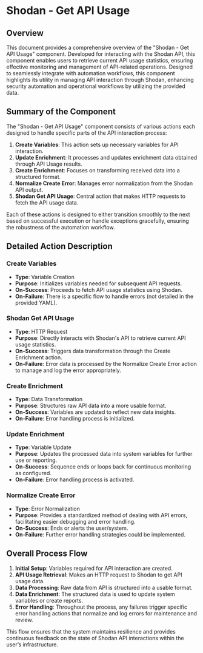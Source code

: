 # Shodan - Get API Usage

## Overview

This document provides a comprehensive overview of the "Shodan - Get API Usage" component. Developed for interacting with the Shodan API, this component enables users to retrieve current API usage statistics, ensuring effective monitoring and management of API-related operations. Designed to seamlessly integrate with automation workflows, this component highlights its utility in managing API interaction through Shodan, enhancing security automation and operational workflows by utilizing the provided data.

## Summary of the Component

The "Shodan - Get API Usage" component consists of various actions each designed to handle specific parts of the API interaction process:

1. **Create Variables**: This action sets up necessary variables for API interaction.
2. **Update Enrichment**: It processes and updates enrichment data obtained through API Usage results.
3. **Create Enrichment**: Focuses on transforming received data into a structured format.
4. **Normalize Create Error**: Manages error normalization from the Shodan API output.
5. **Shodan Get API Usage**: Central action that makes HTTP requests to fetch the API usage data.

Each of these actions is designed to either transition smoothly to the next based on successful execution or handle exceptions gracefully, ensuring the robustness of the automation workflow.

## Detailed Action Description

### Create Variables
- **Type**: Variable Creation
- **Purpose**: Initializes variables needed for subsequent API requests.
- **On-Success**: Proceeds to fetch API usage statistics using Shodan.
- **On-Failure**: There is a specific flow to handle errors (not detailed in the provided YAML).

### Shodan Get API Usage
- **Type**: HTTP Request
- **Purpose**: Directly interacts with Shodan's API to retrieve current API usage statistics.
- **On-Success**: Triggers data transformation through the Create Enrichment action.
- **On-Failure**: Error data is processed by the Normalize Create Error action to manage and log the error appropriately.

### Create Enrichment
- **Type**: Data Transformation
- **Purpose**: Structures raw API data into a more usable format.
- **On-Success**: Variables are updated to reflect new data insights.
- **On-Failure**: Error handling process is initialized.

### Update Enrichment
- **Type**: Variable Update
- **Purpose**: Updates the processed data into system variables for further use or reporting.
- **On-Success**: Sequence ends or loops back for continuous monitoring as configured.
- **On-Failure**: Error handling process is activated.

### Normalize Create Error
- **Type**: Error Normalization
- **Purpose**: Provides a standardized method of dealing with API errors, facilitating easier debugging and error handling.
- **On-Success**: Ends or alerts the user/system.
- **On-Failure**: Further error handling strategies could be implemented.

## Overall Process Flow

1. **Initial Setup**: Variables required for API interaction are created.
2. **API Usage Retrieval**: Makes an HTTP request to Shodan to get API usage data.
3. **Data Processing**: Raw data from API is structured into a usable format.
4. **Data Enrichment**: The structured data is used to update system variables or create reports.
5. **Error Handling**: Throughout the process, any failures trigger specific error handling actions that normalize and log errors for maintenance and review.

This flow ensures that the system maintains resilience and provides continuous feedback on the state of Shodan API interactions within the user’s infrastructure.


